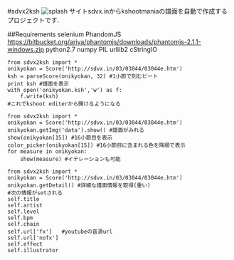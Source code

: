 #sdvx2ksh
![splash](http://github.com/nat-chan/sdvx2ksh.wiki/splash.png)
サイトsdvx.inからkshootmaniaの譜面を自動で作成するプロジェクトです.

##Requirements
selenium
PhandomJS
<https://bitbucket.org/ariya/phantomjs/downloads/phantomjs-2.1.1-windows.zip>
python2.7
numpy
PIL
urllib2
cStringIO

```python:
from sdvx2ksh import *
onikyokan = Score('http://sdvx.in/03/03044/03044e.htm')
ksh = parseScore(onikyokan, 32) #1小節で刻むビート
print ksh #譜面を表示
with open('onikyokan.ksh','w') as f:
	f.write(ksh)
#これでkshoot editerから開けるようになる
```

```python:
from sdvx2ksh import *
onikyokan = Score('http://sdvx.in/03/03044/03044e.htm')
onikyokan.getImg('data').show() #譜面がみれる
show(onikyokan[15]) #16小節目を表示
color_picker(onikyokan[15]) #16小節目に含まれる色を降順で表示
for measure in onikyokan:
	show(measure) #イテレーションも可能
```

```python:
from sdvx2ksh import *
onikyokan = Score('http://sdvx.in/03/03044/03044e.htm')
onikyokan.getDetail() #詳細な譜面情報を取得(重い)
#次の情報がsetされる
self.title
self.artist
self.level
self.bpm
self.chain
self.url['fx']   #youtubeの音源url
self.url['nofx']
self.effect
self.illustrator
```
